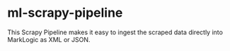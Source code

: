 # ml-scrapy-pipeline
This Scrapy Pipeline makes it easy to ingest the scraped data directly into MarkLogic as XML or JSON.
